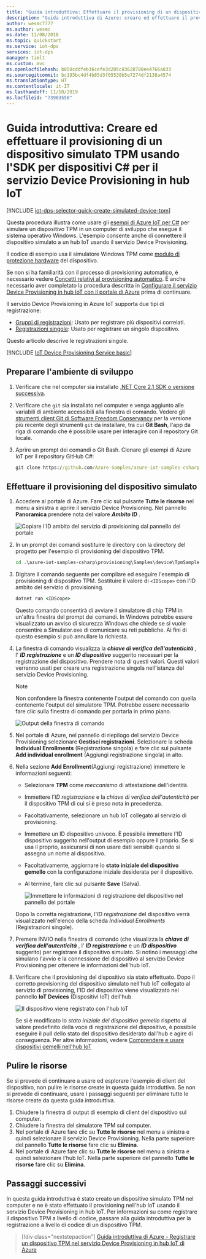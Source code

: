 ```yaml
---
title: "Guida introduttiva: Effettuare il provisioning di un dispositivo TPM simulato nell'hub IoT di Azure usando C#"
description: "Guida introduttiva di Azure: creare ed effettuare il provisioning di un dispositivo simulato TPM usando l'SDK per dispositivi C# per il servizio Device Provisioning in hub IoT di Azure. Questa guida introduttiva usa registrazioni singole."
author: wesmc7777
ms.author: wesmc
ms.date: 11/08/2018
ms.topic: quickstart
ms.service: iot-dps
services: iot-dps
manager: timlt
ms.custom: mvc
ms.openlocfilehash: b850cddfeb36cefe3d205c83628780ee4766a833
ms.sourcegitcommit: bc193bc4df4b85d3f05538b5e7274df2138a4574
ms.translationtype: HT
ms.contentlocale: it-IT
ms.lasthandoff: 11/10/2019
ms.locfileid: "73903550"
---
```

# <a name="quickstart-create-and-provision-a-simulated-tpm-device-using-c-device-sdk-for-iot-hub-device-provisioning-service"></a>Guida introduttiva: Creare ed effettuare il provisioning di un dispositivo simulato TPM usando l'SDK per dispositivi C# per il servizio Device Provisioning in hub IoT

[!INCLUDE [iot-dps-selector-quick-create-simulated-device-tpm](../../includes/iot-dps-selector-quick-create-simulated-device-tpm.md)]

Questa procedura illustra come usare gli [esempi di Azure IoT per C#](https://github.com/Azure-Samples/azure-iot-samples-csharp) per simulare un dispositivo TPM in un computer di sviluppo che esegue il sistema operativo Windows. L'esempio consente anche di connettere il dispositivo simulato a un hub IoT usando il servizio Device Provisioning. 

Il codice di esempio usa il simulatore Windows TPM come [modulo di protezione hardware](https://azure.microsoft.com/blog/azure-iot-supports-new-security-hardware-to-strengthen-iot-security/) del dispositivo. 

Se non si ha familiarità con il processo di provisioning automatico, è necessario vedere [Concetti relativi al provisioning automatico](concepts-auto-provisioning.md). È anche necessario aver completato la procedura descritta in [Configurare il servizio Device Provisioning in hub IoT con il portale di Azure](./quick-setup-auto-provision.md) prima di continuare. 

Il servizio Device Provisioning in Azure IoT supporta due tipi di registrazione:

- [Gruppi di registrazioni](concepts-service.md#enrollment-group): Usato per registrare più dispositivi correlati.
- [Registrazioni singole](concepts-service.md#individual-enrollment): Usato per registrare un singolo dispositivo.

Questo articolo descrive le registrazioni singole.

[!INCLUDE [IoT Device Provisioning Service basic](../../includes/iot-dps-basic.md)]

<a id="setupdevbox"></a>
## <a name="prepare-the-development-environment"></a>Preparare l'ambiente di sviluppo 

1. Verificare che nel computer sia installato [.NET Core 2.1 SDK o versione successiva](https://www.microsoft.com/net/download/windows). 

1. Verificare che `git` sia installato nel computer e venga aggiunto alle variabili di ambiente accessibili alla finestra di comando. Vedere gli [strumenti client Git di Software Freedom Conservancy](https://git-scm.com/download/) per la versione più recente degli strumenti `git` da installare, tra cui **Git Bash**, l'app da riga di comando che è possibile usare per interagire con il repository Git locale. 

1. Aprire un prompt dei comandi o Git Bash. Clonare gli esempi di Azure IoT per il repository GitHub C#:

    ```cmd
    git clone https://github.com/Azure-Samples/azure-iot-samples-csharp.git
    ```

## <a name="provision-the-simulated-device"></a>Effettuare il provisioning del dispositivo simulato

1. Accedere al portale di Azure. Fare clic sul pulsante **Tutte le risorse** nel menu a sinistra e aprire il servizio Device Provisioning. Nel pannello **Panoramica** prendere nota del valore **_Ambito ID_** .

    ![Copiare l'ID ambito del servizio di provisioning dal pannello del portale](./media/quick-create-simulated-device-tpm-csharp/copy-scope.png) 

2. In un prompt dei comandi sostituire le directory con la directory del progetto per l'esempio di provisioning del dispositivo TPM.

    ```cmd
    cd .\azure-iot-samples-csharp\provisioning\Samples\device\TpmSample
    ```

2. Digitare il comando seguente per compilare ed eseguire l'esempio di provisioning di dispositivo TPM. Sostituire il valore di `<IDScope>` con l'ID ambito del servizio di provisioning. 

    ```cmd
    dotnet run <IDScope>
    ```

    Questo comando consentirà di avviare il simulatore di chip TPM in un'altra finestra del prompt dei comandi. In Windows potrebbe essere visualizzato un avviso di sicurezza Windows che chiede se si vuole consentire a Simulator.exe di comunicare su reti pubbliche. Ai fini di questo esempio si può annullare la richiesta.

1. La finestra di comando visualizza la **_chiave di verifica dell'autenticità_** , l' **_ID registrazione_** e un **_ID dispositivo_** suggerito necessari per la registrazione del dispositivo. Prendere nota di questi valori. Questi valori verranno usati per creare una registrazione singola nell'istanza del servizio Device Provisioning. 
   > [!NOTE]
   > Non confondere la finestra contenente l'output del comando con quella contenente l'output del simulatore TPM. Potrebbe essere necessario fare clic sulla finestra di comando per portarla in primo piano.

    ![Output della finestra di comando](./media/quick-create-simulated-device-tpm-csharp/output1.png) 

4. Nel portale di Azure, nel pannello di riepilogo del servizio Device Provisioning selezionare **Gestisci registrazioni**. Selezionare la scheda **Individual Enrollments** (Registrazione singola) e fare clic sul pulsante **Add individual enrollment** (Aggiungi registrazione singola) in alto. 

5. Nella sezione **Add Enrollment**(Aggiungi registrazione) immettere le informazioni seguenti:
   - Selezionare **TPM** come *meccanismo* di attestazione dell'identità.
   - Immettere l'*ID registrazione* e la *chiave di verifica dell'autenticità* per il dispositivo TPM di cui si è preso nota in precedenza.
   - Facoltativamente, selezionare un hub IoT collegato al servizio di provisioning.
   - Immettere un ID dispositivo univoco. È possibile immettere l'ID dispositivo suggerito nell'output di esempio oppure il proprio. Se si usa il proprio, assicurarsi di non usare dati sensibili quando si assegna un nome al dispositivo. 
   - Facoltativamente, aggiornare lo **stato iniziale del dispositivo gemello** con la configurazione iniziale desiderata per il dispositivo.
   - Al termine, fare clic sul pulsante **Save** (Salva). 

     ![Immettere le informazioni di registrazione del dispositivo nel pannello del portale](./media/quick-create-simulated-device-tpm-csharp/enterdevice-enrollment.png)  

   Dopo la corretta registrazione, l'*ID registrazione* del dispositivo verrà visualizzato nell'elenco della scheda *Individual Enrollments* (Registrazioni singole). 

6. Premere INVIO nella finestra di comando (che visualizza la **_chiave di verifica dell'autenticità_** , l' **_ID registrazione_** e un **_ID dispositivo_** suggerito) per registrare il dispositivo simulato. Si notino i messaggi che simulano l'avvio e la connessione del dispositivo al servizio Device Provisioning per ottenere le informazioni dell'hub IoT. 

1. Verificare che il provisioning del dispositivo sia stato effettuato. Dopo il corretto provisioning del dispositivo simulato nell'hub IoT collegato al servizio di provisioning, l'ID del dispositivo viene visualizzato nel pannello **IoT Devices** (Dispositivi IoT) dell'hub. 

    ![Il dispositivo viene registrato con l'hub IoT](./media/quick-create-simulated-device-tpm-csharp/hub_registration.png) 

    Se si è modificato lo *stato iniziale del dispositivo gemello* rispetto al valore predefinito della voce di registrazione del dispositivo, è possibile eseguire il pull dello stato del dispositivo desiderato dall'hub e agire di conseguenza. Per altre informazioni, vedere [Comprendere e usare dispositivi gemelli nell'hub IoT](../iot-hub/iot-hub-devguide-device-twins.md)

## <a name="clean-up-resources"></a>Pulire le risorse

Se si prevede di continuare a usare ed esplorare l'esempio di client del dispositivo, non pulire le risorse create in questa guida introduttiva. Se non si prevede di continuare, usare i passaggi seguenti per eliminare tutte le risorse create da questa guida introduttiva.

1. Chiudere la finestra di output di esempio di client del dispositivo sul computer.
1. Chiudere la finestra del simulatore TPM sul computer.
1. Nel portale di Azure fare clic su **Tutte le risorse** nel menu a sinistra e quindi selezionare il servizio Device Provisioning. Nella parte superiore del pannello **Tutte le risorse** fare clic su **Elimina**.  
1. Nel portale di Azure fare clic su **Tutte le risorse** nel menu a sinistra e quindi selezionare l'hub IoT. Nella parte superiore del pannello **Tutte le risorse** fare clic su **Elimina**.  

## <a name="next-steps"></a>Passaggi successivi

In questa guida introduttiva è stato creato un dispositivo simulato TPM nel computer e ne è stato effettuato il provisioning nell'hub IoT usando il servizio Device Provisioning in hub IoT. Per informazioni su come registrare il dispositivo TPM a livello di codice, passare alla guida introduttiva per la registrazione a livello di codice di un dispositivo TPM. 

> [!div class="nextstepaction"]
> [Guida introduttiva di Azure - Registrare un dispositivo TPM nel servizio Device Provisioning in hub IoT di Azure](quick-enroll-device-tpm-csharp.md)
